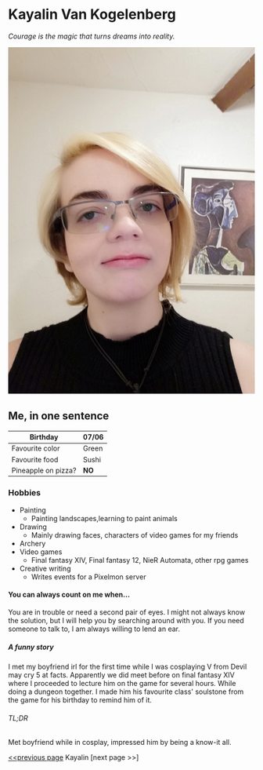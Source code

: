 # Kayalin Van Kogelenberg

 _Courage is the magic that turns dreams into reality._

![alt text](https://github.com/MonoraxXiV/markdown-challenge/blob/master/Kayalin.jpg "Photo")
   
## Me, in one sentence


|Birthday  | 07/06  |
|-----------|---|
|Favourite color |Green |
|Favourite food| Sushi |
|Pineapple on pizza?  |**NO**   |  

### Hobbies

- Painting
    - Painting landscapes,learning to paint animals
- Drawing
    - Mainly drawing faces, characters of video games for my friends
- Archery
- Video games
    - Final fantasy XIV, Final fantasy 12, NieR Automata, other rpg games
- Creative writing
    - Writes events for a Pixelmon server 

#### You can always count on me when...
You are in trouble or need a second pair of eyes. I might not always know the solution, but I will help you by searching around with you.
If you need someone to talk to, I am always willing to lend an ear.

##### A funny story
I met my boyfriend irl for the first time while I was cosplaying V from Devil may cry 5 at facts. 
Apparently we did meet before on final fantasy XIV where I proceeded to lecture him on the game for several hours.
While doing a dungeon together. I made him his favourite class' soulstone from the game for his birthday to remind him of it.
###### TL;DR
Met boyfriend while in cosplay, impressed him by being a know-it all.


[<<previous page](https://github.com/JoeVN17/markdown-challenge) Kayalin [next page >>]

